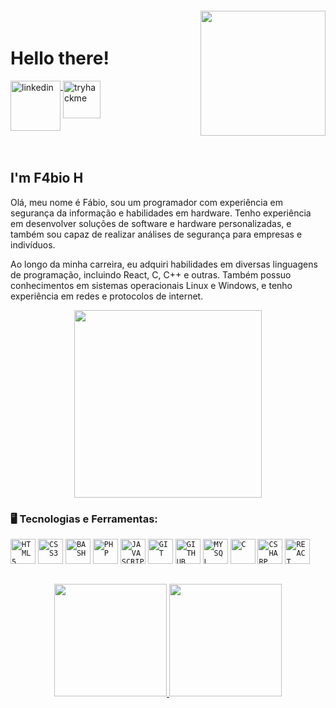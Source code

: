 <img align="right"  style="margin-top:-20px" width="200px" src="https://c.tenor.com/8BCQtGtI6Y4AAAAC/rick-and-morty-virus.gif">


<div dsplay="inline-block">
 
 <h1 align="left">Hello there!</h1>

  <a href="https://www.linkedin.com/in/fabio-gr-240b25184/">
    <img width="80px" src="https://logosmarcas.net/wp-content/uploads/2020/03/LinkedIn-Emblema.png" alt="linkedin" style="vertical-align:top;">
  </a>
  
   <a href="https://tryhackme.com/p/GhostSans">
    <img width="60px" src="https://tryhackme.com/img/favicon.png" alt="tryhackme" style="vertical-align:top;">
  </a>
</div>





</br>
</br>

## I'm F4bio H

Olá, meu nome é Fábio, sou um programador com experiência em segurança da informação e habilidades em hardware. Tenho experiência em desenvolver soluções de software e hardware personalizadas, e também sou capaz de realizar análises de segurança para empresas e indivíduos.

Ao longo da minha carreira, eu adquiri habilidades em diversas linguagens de programação, incluindo React, C, C++ e outras. Também possuo conhecimentos em sistemas operacionais Linux e Windows, e tenho experiência em redes e protocolos de internet.

<p align="center">
  <img src="https://capricho.abril.com.br/wp-content/uploads/2020/03/1.gif" width="300">
</p>

### 🖥️ Tecnologias e Ferramentas: 

<code><img width="40px" src="https://cdn.jsdelivr.net/gh/devicons/devicon/icons/html5/html5-original-wordmark.svg" title = "HTML5"/></code>
<code><img width="40px" src="https://cdn.jsdelivr.net/gh/devicons/devicon/icons/css3/css3-original-wordmark.svg" title = "CSS3"/></code>
<code><img width="40px" src="https://cdn.jsdelivr.net/gh/devicons/devicon/icons/bash/bash-original.svg" title = "BASH"/></code>
<code><img width="40px" src="https://cdn.jsdelivr.net/gh/devicons/devicon/icons/php/php-plain.svg" title = "PHP"/></code>
<code><img width="40px" src="https://cdn.jsdelivr.net/gh/devicons/devicon/icons/javascript/javascript-original.svg" title = "JAVASCRIPT"/></code>
<code><img width="40px" src="https://cdn.jsdelivr.net/gh/devicons/devicon/icons/git/git-original.svg" title = "GIT"/></code>
<code><img width="40px" src="https://cdn.jsdelivr.net/gh/devicons/devicon/icons/github/github-original.svg" title = "GITHUB"/></code>
<code><img width="40px" src="https://cdn.jsdelivr.net/gh/devicons/devicon/icons/mysql/mysql-original.svg" title = "MYSQL"/></code>
<code><img width="40px" src="https://cdn.jsdelivr.net/gh/devicons/devicon/icons/c/c-original.svg" title = "C"/></code>
<code><img width="40px" src="https://cdn.jsdelivr.net/gh/devicons/devicon/icons/csharp/csharp-original.svg" title = "CSHARP"/></code>
<code><img width="40px" src="https://cdn.jsdelivr.net/gh/devicons/devicon/icons/react/react-original.svg" title = "REACT"/></code>


##
<p align="center">
<a href="https://github.com/fabiodtna">
  <img height="180em" src="https://github-readme-stats-eight-theta.vercel.app/api?username=fabiodtna&show_icons=true&theme=algolia&include_all_commits=true&count_private=true"/>
  <img height="180em" src="https://github-readme-stats-eight-theta.vercel.app/api/top-langs/?username=fabiodtna&layout=compact&langs_count=8&theme=algolia"/>
</a>
</p>

